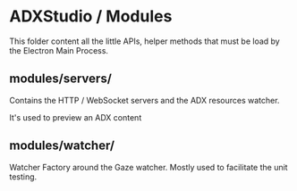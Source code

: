 # ADXStudio / Modules

This folder content all the little APIs, helper methods that must be load by the Electron Main Process.

## modules/servers/

Contains the HTTP / WebSocket servers and the ADX resources watcher.
 
It's used to preview an ADX content


## modules/watcher/

Watcher Factory around the Gaze watcher. Mostly used to facilitate the unit testing.
